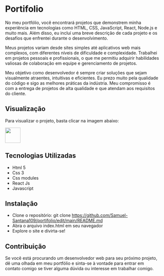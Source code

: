 # Portifolio 
<p> No meu portfólio, você encontrará projetos que demonstrem minha experiência em tecnologias como HTML, CSS, JavaScript, React, 
  Node.js e muito mais. Além disso, eu incluí uma breve descrição de cada projeto e os desafios que enfrentei durante o desenvolvimento.</p>

<p> Meus projetos variam desde sites simples até aplicativos web mais complexos, 
  com diferentes níveis de dificuldade e complexidade. Trabalhei em projetos pessoais e profissionais,
  o que me permitiu adquirir habilidades valiosas de colaboração em equipe e gerenciamento de projetos. </p>

<p> Meu objetivo como desenvolvedor é sempre criar soluções que sejam visualmente atraentes, intuitivas e eficientes. 
  Eu prezo muito pela qualidade do código e sigo as melhores práticas da indústria. Meu compromisso é com a entrega de projetos de alta qualidade e que atendam aos requisitos do cliente. </p>

## Visualização
<p>Para visualizar o projeto, basta clicar na imagem abaixo: </p>
 <a href="https://samuel-santana109.github.io/portifolio_react/" target="_blank"> <img src="https://camo.githubusercontent.com/b51f3828d00acc47caefe842efcadf6f2af1bb965138a0fb878d8bbff93cafe0/68747470733a2f2f696d672e69636f6e73382e636f6d2f6d6174657269616c2d73686172702f3235362f706f7274666f6c696f2e706e67" width="50" height="50" target="_blank"> </a>
 
 ## Tecnologias Utilizadas
 - Html 5
 - Css 3
 - Css modules
 - React Js
 - Javascript

 ## Instalação 
 - Clone o repositório: git clone https://github.com/Samuel-Santana109/portifolio/edit/main/README.md
 - Abra o arquivo index.html em seu navegador
 - Explore o site e divirta-se!

## Contribuição 
<p> Se você está procurando um desenvolvedor web para seu próximo projeto, 
  dê uma olhada em meu portfólio e sinta-se à vontade para entrar em contato comigo se tiver alguma dúvida ou interesse em trabalhar comigo. </p>
